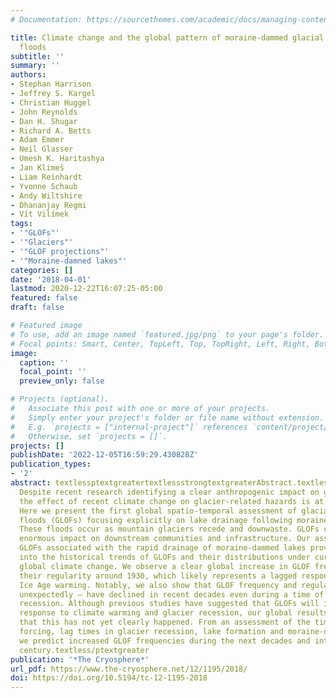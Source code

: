 ```yaml
---
# Documentation: https://sourcethemes.com/academic/docs/managing-content/

title: Climate change and the global pattern of moraine-dammed glacial lake outburst
  floods
subtitle: ''
summary: ''
authors:
- Stephan Harrison
- Jeffrey S. Kargel
- Christian Huggel
- John Reynolds
- Dan H. Shugar
- Richard A. Betts
- Adam Emmer
- Neil Glasser
- Umesh K. Haritashya
- Jan Klimeš
- Liam Reinhardt
- Yvonne Schaub
- Andy Wiltshire
- Dhananjay Regmi
- Vít Vilímek
tags:
- '"GLOFs"'
- '"Glaciers"'
- '"GLOF projections"'
- '"Moraine-damned lakes"'
categories: []
date: '2018-04-01'
lastmod: 2020-12-22T16:07:25-05:00
featured: false
draft: false

# Featured image
# To use, add an image named `featured.jpg/png` to your page's folder.
# Focal points: Smart, Center, TopLeft, Top, TopRight, Left, Right, BottomLeft, Bottom, BottomRight.
image:
  caption: ''
  focal_point: ''
  preview_only: false

# Projects (optional).
#   Associate this post with one or more of your projects.
#   Simply enter your project's folder or file name without extension.
#   E.g. `projects = ["internal-project"]` references `content/project/deep-learning/index.md`.
#   Otherwise, set `projects = []`.
projects: []
publishDate: '2022-12-05T16:59:29.430828Z'
publication_types:
- '2'
abstract: textlessptextgreatertextlessstrongtextgreaterAbstract.textless/strongtextgreater
  Despite recent research identifying a clear anthropogenic impact on glacier recession,
  the effect of recent climate change on glacier-related hazards is at present unclear.
  Here we present the first global spatio-temporal assessment of glacial lake outburst
  floods (GLOFs) focusing explicitly on lake drainage following moraine dam failure.
  These floods occur as mountain glaciers recede and downwaste. GLOFs can have an
  enormous impact on downstream communities and infrastructure. Our assessment of
  GLOFs associated with the rapid drainage of moraine-dammed lakes provides insights
  into the historical trends of GLOFs and their distributions under current and future
  global climate change. We observe a clear global increase in GLOF frequency and
  their regularity around 1930, which likely represents a lagged response to post-Little
  Ice Age warming. Notably, we also show that GLOF frequency and regularity – rather
  unexpectedly – have declined in recent decades even during a time of rapid glacier
  recession. Although previous studies have suggested that GLOFs will increase in
  response to climate warming and glacier recession, our global results demonstrate
  that this has not yet clearly happened. From an assessment of the timing of climate
  forcing, lag times in glacier recession, lake formation and moraine-dam failure,
  we predict increased GLOF frequencies during the next decades and into the 22nd
  century.textless/ptextgreater
publication: '*The Cryosphere*'
url_pdf: https://www.the-cryosphere.net/12/1195/2018/
doi: https://doi.org/10.5194/tc-12-1195-2018
---
```

